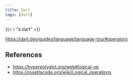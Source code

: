 ```yaml
---
title: Dart
tags: [dart]
---
```


{{< r "a.dart" >}}

<https://dart.dev/guides/language/language-tour#operators>

## References

- <https://hyperpolyglot.org/web#logical-op>
- <https://rosettacode.org/wiki/Logical_operations>
